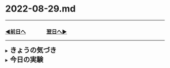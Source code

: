 # 2022-08-29.md
  
---

### [◀️前日へ](https://github.com/yuasys/chatty-journal/blob/main/2022/08/2022-08-28.md)&emsp;&emsp;&emsp;&emsp;[翌日へ▶️](https://github.com/yuasys/chatty-journal/blob/main/2022/08/2022-08-30.md)

---

<details>
<summary><h2 style="display:inline">きょうの気づき</h2></summary>
 <ol>
  <li>info@company.comメルアドの功罪</li>
 </ol>
 ここ数日小規模経営者から直接いろいろお話を伺う機会があった。（3社　M:プレス加工、I:旋削加工、D:機械製造)

 <ul>
  <li>会社HP（ホームページ）からの迷惑メールが多く困っている（２-I,D-/３社）</li>
  <li>HPにお金を掛けたくない。本音としてこれ以上受注拡大があっても人手不足で対応困難（２-M,I-/３社）</li>
 </ul>
 そこから浮かんできたニーズとして
 <ul>
  <li>メルアドトの一般形「info@company.com」を通常業務にまで使うのはやめよう。（広告メール対策）</li>
  <li>メルアドの管理方法の改善につながる知識の普及</li>
  <li>会社ホームページの役割の見直し。狙いの明確化</li>
</details>
<details>
<summary><h2 style="display:inline">今日の実験</h2>
    </summary>

 <h3>HackerMDとの連携</h3>
<p>pHackerMDのエディタはとても快適なので、Github画面で編集するよりも良い。HackerMDで記事をつくってGithubに上げるという工程を実験してみた結果、流れが良いことがわかった。HackerMDのエディタはとても快適なので、Github画面で編集するよりも良い。HackerMDで記事をつくってGithubに上げるという工程を踏んだ方が流れが良いことがわかった。</p>

<img src="https://i.imgur.com/uO4IGMt.png" alt=""/>
<p>
    また、上記のように画面画像の取り込みも非常にスムースにできる点も特筆すべき長所である。
    </p>

<!--
 <ol>
  <li>番号付きリスト</li>
  <li></li>
 </ol>
 <ul>
  <li>記号付きリスト</li>
  <li></li>
 </ul>
-->
</details>

<!--

<img src="../../images/space.png" width="100%" height="150px"/>

<details>
<summary><h2 style="display:inline">テンプレ</h2></summary>
 <h3>タイトル</h3>
 <ol>
  <li>番号付きリスト</li>
  <li></li>
 </ol>
 <ul>
  <li>記号付きリスト</li>
  <li></li>
 </ul>
</details>

-->
